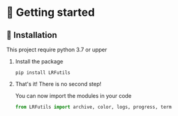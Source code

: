 # 👋 Getting started

## 🔌 Installation

This project require python 3.7 or upper

1. Install the package
    ```
    pip install LRFutils
    ```

2. That's it! There is no second step!

    You can now import the modules in your code

    ```python
    from LRFutils import archive, color, logs, progress, term
    ```
